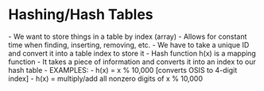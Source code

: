 <h1>Hashing/Hash Tables</h1>
- We want to store things in a table by index (array)
  - Allows for constant time when finding, inserting, removing, etc.
- We have to take a unique ID and convert it into a table index to store it
- Hash function h(x) is a mapping function
  - It takes a piece of information and converts it into an index to our hash table
    - EXAMPLES:
      - h(x) = x % 10,000 [converts OSIS to 4-digit index]
      - h(x) = multiply/add all nonzero digits of x % 10,000
    